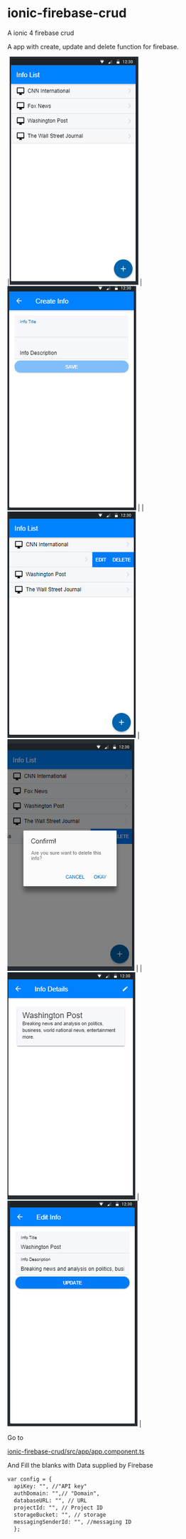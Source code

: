 # ionic-firebase-crud
A ionic 4 firebase crud

A app with create, update and delete function for firebase.

|![Home screen](https://github.com/flamoedo/ionic-firebase-crud/blob/master/images/Screenshot_5.png)
|
![Create](https://github.com/flamoedo/ionic-firebase-crud/blob/master/images/Screenshot_6.png)
|
|
![Sliding to edit](https://github.com/flamoedo/ionic-firebase-crud/blob/master/images/Screenshot_7.png)
|
![Delete](https://github.com/flamoedo/ionic-firebase-crud/blob/master/images/Screenshot_8.png)
|
|
![Details screen](https://github.com/flamoedo/ionic-firebase-crud/blob/master/images/Screenshot_9.png)
|
![Edit screen](https://github.com/flamoedo/ionic-firebase-crud/blob/master/images/Screenshot_10.png)
|


Go to 

[ionic-firebase-crud/src/app/app.component.ts](https://github.com/flamoedo/ionic-firebase-crud/blob/master/src/app/app.component.ts)
	  
And Fill the blanks with Data supplied by Firebase

    var config = {
      apiKey: "", //"API key"
      authDomain: "",// "Domain",
      databaseURL: "", // URL
      projectId: "", // Project ID
      storageBucket: "", // storage
      messagingSenderId: "", //messaging ID
      };
    

